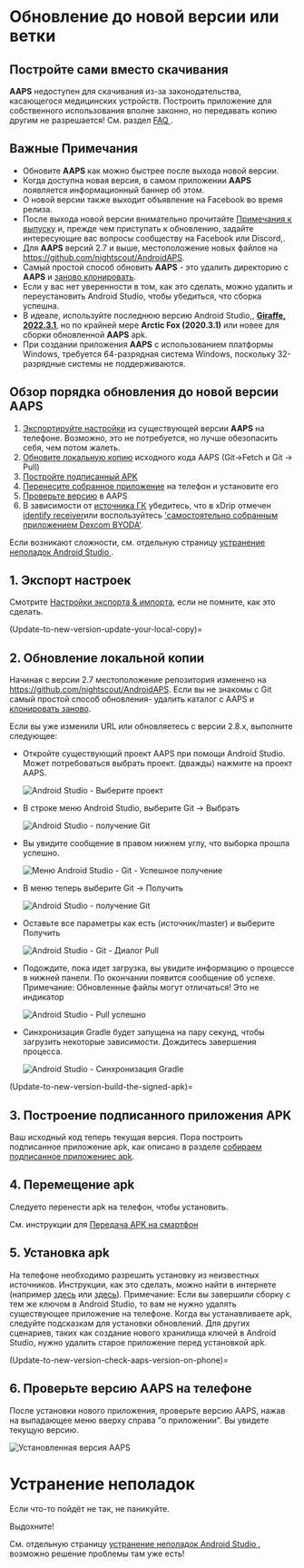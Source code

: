 # Обновление до новой версии или ветки

## Постройте сами вместо скачивания

**AAPS** недоступен для скачивания из-за законодательства, касающегося медицинских устройств. Построить приложение для собственного использования вполне законно, но передавать копию другим не разрешается! См. раздел [ FAQ ](../Getting-Started/FAQ.md).

## Важные Примечания

* Обновите **AAPS** как можно быстрее после выхода новой версии.
* Когда доступна новая версия, в самом приложении **AAPS** появляется информационный баннер об этом.
* О новой версии также выходит объявление на Facebook во время релиза.
* После выхода новой версии внимательно прочитайте [Примечания к выпуску](../Installing-AndroidAPS/Releasenotes.md) и, прежде чем приступать к обновлению, задайте интересующие вас вопросы сообществу на Facebook или Discord,.
* Для **AAPS** версий 2.7 и выше, местоположение новых файлов на <https://github.com/nightscout/AndroidAPS>.
* Самый простой способ обновить **AAPS** - это удалить директорию с **AAPS** и [заново клонировать](../Installing-AndroidAPS/Building-APK.md).
* Если у вас нет уверенности в том, как это сделать, можно удалить и переустановить Android Studio, чтобы убедиться, что сборка успешна. 
* В идеале, используйте последнюю версию Android Studio,, **[Giraffe, 2022.3.1](https://developer.android.com/studio/)**, но по крайней мере **Arctic Fox (2020.3.1)** или новее для сборки обновленной **AAPS** apk.
* При создании приложения **AAPS** с использованием платформы Windows, требуется 64-разрядная система Windows, поскольку 32-разрядные системы не поддерживаются.

## Обзор порядка обновления до новой версии AAPS

1. [Экспортируйте настройки](../Usage/ExportImportSettings-export-settings) из существующей версии **AAPS** на телефоне. Возможно, это не потребуется, но лучше обезопасить себя, чем потом жалеть.
2. [Обновите локальную копию](Update-to-new-version-update-your-local-copy) исходного кода AAPS (Git->Fetch и Git -> Pull)
3. [Постройте подписанный APK](Update-to-new-version-build-the-signed-apk)
4. [Перенесите собранное приложение](Building-APK-transfer-apk-to-smartphone) на телефон и установите его
5. [Проверьте версию](Update-to-new-version-check-aaps-version-on-phone) в AAPS
6. В зависимости от [источника ГК](../Configuration/BG-Source.md) убедитесь, что в xDrip отмечен [identify receiver](xdrip-identify-receiver)или воспользуйтесь ['самостоятельно собранным приложением Dexcom BYODA'](DexcomG6-if-using-g6-with-build-your-own-dexcom-app).

Если возникают сложности, см. отдельную страницу [ устранение неполадок Android Studio ](../Installing-AndroidAPS/troubleshooting_androidstudio).

## 1. Экспорт настроек

Смотрите [Настройки экспорта & импорта](ExportImportSettings-export-settings), если не помните, как это сделать.

(Update-to-new-version-update-your-local-copy)=

## 2. Обновление локальной копии

Начиная с версии 2.7 местоположение репозитория изменено на <https://github.com/nightscout/AndroidAPS>. Если вы не знакомы с Git самый простой способ обновления- удалить каталог с AAPS и [ клонировать заново](../Installing-AndroidAPS/Building-APK.md).

Если вы уже изменили URL или обновляетесь с версии 2.8.x, выполните следующее:

* Откройте существующий проект AAPS при помощи Android Studio. Может потребоваться выбрать проект. (дважды) нажмите на проект AAPS.
    
    ![Android Studio - Выберите проект](../images/update/01_ProjectSelection.png)

* В строке меню Android Studio, выберите Git -> Выбрать
    
    ![Android Studio - получение Git](../images/update/02_GitFetch.png)

* Вы увидите сообщение в правом нижнем углу, что выборка прошла успешно.
    
    ![Меню Android Studio - Git - Успешное получение](../images/update/03_GitFetchSuccessful.png)

* В меню теперь выберите Git -> Получить
    
    ![Android Studio - получение Git](../images/update/04_GitPull.png)

* Оставьте все параметры как есть (источник/master) и выберите Получить
    
    ![Android Studio - Git - Диалог Pull](../images/update/05_GitPullOptions.png)

* Подождите, пока идет загрузка, вы увидите информацию о процессе в нижней панели. По окончании появится сообщение об успехе. Примечание: Обновленные файлы могут отличаться! Это не индикатор
    
    ![Android Studio - Pull успешно](../images/update/06_GitPullSuccess.png)

* Синхронизация Gradle будет запущена на пару секунд, чтобы загрузить некоторые зависимости. Дождитесь завершения процесса.
    
    ![Android Studio - Синхронизация Gradle](../images/studioSetup/40_BackgroundTasks.png)

(Update-to-new-version-build-the-signed-apk)=

## 3. Построение подписанного приложения APK

Ваш исходный код теперь текущая версия. Пора построить подписанное приложение apk, как описано в разделе [собираем подписанное приложениес apk](Building-APK-generate-signed-apk).

## 4. Перемещение apk

Следуето перенести apk на телефон, чтобы установить.

См. инструкции для [Передача APK на смартфон](Building-APK-transfer-apk-to-smartphone)

## 5. Установка apk

На телефоне необходимо разрешить установку из неизвестных источников. Инструкции, как это сделать, можно найти в интернете (например [здесь](https://www.expressvpn.com/de/support/vpn-setup/enable-apk-installs-android/) или [здесь](https://www.androidcentral.com/unknown-sources)). Примечание: Если вы завершили сборку с тем же ключом в Android Studio, то вам не нужно удалять существующее приложение на телефоне. Когда вы устанавливаете apk, следуйте подсказкам для установки обновлений. Для других сценариев, таких как создание нового хранилища ключей в Android Studio, нужно удалить старое приложение перед установкой apk.

(Update-to-new-version-check-aaps-version-on-phone)=

## 6. Проверьте версию AAPS на телефоне

После установки нового приложения, проверьте версию AAPS, нажав на выпадающее меню вверху справа "о приложении". Вы увидете текущую версию.

![Установленная версия AAPS](../images/Update_VersionCheck282.png)

# Устранение неполадок

Если что-то пойдёт не так, не паникуйте.

Выдохните!

См. отдельную страницу [ устранение неполадок Android Studio ](../Installing-AndroidAPS/troubleshooting_androidstudio), возможно решение проблемы там уже есть!